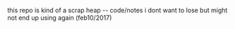 

this repo is kind of a scrap heap -- code/notes i dont want to lose but might not end up using again (feb10/2017)